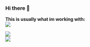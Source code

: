### Hi there 👋

<p>
  <strong>This is usually what im working with:</strong>
  </br>
  <a href="https://skillicons.dev">
    <img src="https://skillicons.dev/icons?i=py,js,css,html,github,mongodb,stackoverflow" />
  </a>
</p>


<p>
  <a href="https://github.com/anuraghazra/github-readme-stats">
    <img src="https://github-readme-stats.vercel.app/api/top-langs/?username=Gustavsson123&layout=compact&hide=c,cmake,php,vim+script,objective-c,roff,makefile,lua,c%2B%2B,batchfile&theme=synthwave&langs_count=10&hide_border=true" />
  </a>
  <br>
   <a href="https://github.com/anuraghazra/github-readme-stats">
    <img src="https://github-readme-stats.vercel.app/api?username=Gustavsson123&show_icons=true&theme=synthwave&count_private=true&hide_border=true" />
  </a>
</p>
